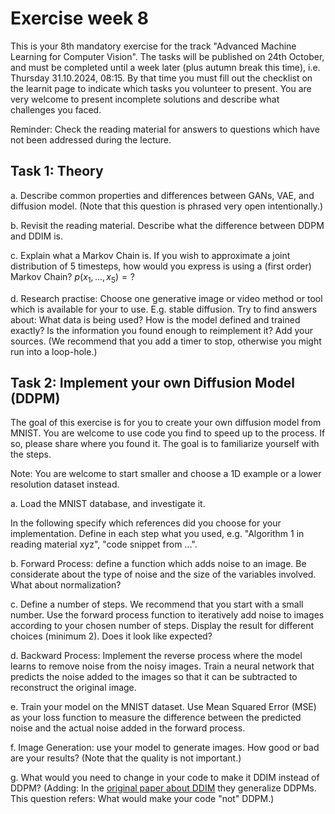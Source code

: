 # Exercise week 8

This is your 8th mandatory exercise for the track "Advanced Machine Learning for Computer Vision".
The tasks will be published on 24th October, and must be completed until a week later (plus autumn break this time), i.e. Thursday 31.10.2024, 08:15.
By that time you must fill out the checklist on the learnit page to indicate which tasks you volunteer to present.
You are very welcome to present incomplete solutions and describe what challenges you faced.

Reminder: Check the reading material for answers to questions which have not been addressed during the lecture.

## Task 1: Theory

a. Describe common properties and differences between GANs, VAE, and diffusion model. 
(Note that this question is phrased very open intentionally.)

b. Revisit the reading material. Describe what the difference between DDPM and DDIM is. 

c. Explain what a Markov Chain is. If you wish to approximate a joint distribution of 5 timesteps, how would you express is using a (first order) Markov Chain? $p(x_1,...,x_5)=?$

d. Research practise: Choose one generative image or video method or tool which is available for your to use. E.g. stable diffusion. 
Try to find answers about: What data is being used? How is the model defined and trained exactly? Is the information you found enough to reimplement it? Add your sources. 
(We recommend that you add a timer to stop, otherwise you might run into a loop-hole.)


## Task 2: Implement your own Diffusion Model (DDPM)

The goal of this exercise is for you to create your own diffusion model from MNIST. 
You are welcome to use code you find to speed up to the process. If so, please share where you found it. 
The goal is to familiarize yourself with the steps.  

Note: You are welcome to start smaller and choose a 1D example or a lower resolution dataset instead. 

a. Load the MNIST database, and investigate it. 

In the following specify which references did you choose for your implementation.
Define in each step what you used, e.g. "Algorithm 1 in reading material xyz", "code snippet from ...". 

b. Forward Process: define a function which adds noise to an image. 
Be considerate about the type of noise and the size of the variables involved. 
What about normalization? 

c. Define a number of steps. We recommend that you start with a small number. 
Use the forward process function to iteratively add noise to images according to your chosen number of steps. 
Display the result for different choices (minimum 2). Does it look like expected?

d. Backward Process: Implement the reverse process where the model learns to remove noise from the noisy images. 
Train a neural network that predicts the noise added to the images so that it can be subtracted to reconstruct the original image.

e. Train your model on the MNIST dataset. 
Use Mean Squared Error (MSE) as your loss function to measure the difference between the predicted noise and the actual noise added in the forward process.

f. Image Generation: use your model to generate images. 
How good or bad are your results? 
(Note that the quality is not important.)

g. What would you need to change in your code to make it DDIM instead of DDPM?
(Adding: In the [original paper about DDIM](https://arxiv.org/abs/2010.02502) they generalize DDPMs. This question refers: What would make your code "not" DDPM.)
